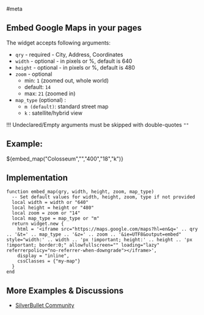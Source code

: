 #meta

## Embed Google Maps in your pages
The widget accepts following arguments:

*   `qry` - required - City, Address, Coordinates
*   `width` - optional - in pixels or %, default is 640
*   `height` - optional - in pixels or %, default is 480
*   `zoom` - optional
    *   min: `1` (zoomed out, whole world)
    *   default: `14`
    *   max: `21` (zoomed in)
*   `map_type` (optional) :
    *   `m (default)`: standard street map
    *   `k` : satellite/hybrid view

!!! Undeclared/Empty arguments must be skipped with double-quotes `""`

## Example:
${embed_map("Colosseum","","400","18","k")}

## Implementation
```space-lua
function embed_map(qry, width, height, zoom, map_type)
  -- Set default values for width, height, zoom, type if not provided
  local width = width or "640"
  local height = height or "480"
  local zoom = zoom or "14"
  local map_type = map_type or "m"
  return widget.new {
    html = '<iframe src="https://maps.google.com/maps?hl=en&q=' .. qry .. '&t=' .. map_type .. '&z=' .. zoom .. '&ie=UTF8&output=embed" style="width:' .. width .. 'px !important; height:' .. height .. 'px !important; border:0;" allowfullscreen="" loading="lazy" referrerpolicy="no-referrer-when-downgrade"></iframe>',
    display = "inline",
    cssClasses = {"my-map"}
  }
end
```


## More Examples & Discussions
* [SilverBullet Community](https://community.silverbullet.md/t/embed-an-interactive-google-map-to-any-page/1629?u=mr.red)
